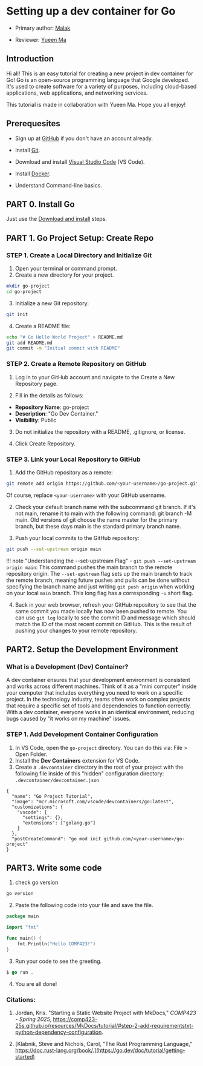 # Setting up a dev container for Go

* Primary author: [Malak](https://github.com/malaksoubai)

* Reviewer: [Yueen Ma](https://github.com/myueen)

## Introduction

Hi all! This is an easy tutorial for creating a new project in dev container for Go! Go is an open-source programming language that Google developed. It's used to create software for a variety of purposes, including cloud-based applications, web applications, and networking services. 

This tutorial is made in collaboration with Yueen Ma. Hope you all enjoy!

## Prerequesites

- Sign up at [GitHub](https://github.com/) if you don't have an account already.

- Install [Git](https://git-scm.com/book/en/v2/Getting-Started-Installing-Git).

- Download and install [Visual Studio Code](https://code.visualstudio.com/) (VS Code).

- Install [Docker](https://www.docker.com/products/docker-desktop/).

- Understand Command-line basics.

## PART 0. Install Go

Just use the [Download and install](https://go.dev/doc/install) steps.

## PART 1. Go Project Setup: Create Repo

### STEP 1. Create a Local Directory and Initialize Git

1. Open your terminal or command prompt.
2. Create a new directory for your project.

```bash
mkdir go-project
cd go-project
```

3. Initialize a new Git repository:

```bash
git init
```
4. Create a README file:

```bash
echo "# Go Hello World Project" > README.md
git add README.md
git commit -m "Initial commit with README"
```

### STEP 2. Create a Remote Repository on GitHub

1. Log in to your GitHub account and navigate to the Create a New Repository page.

2. Fill in the details as follows:

- **Repository Name**: go-project
- **Description**: "Go Dev Container."
- **Visibility**: Public

3.  Do not initialize the repository with a README, .gitignore, or license.

4.  Click Create Repository.

### STEP 3. Link your Local Repository to GitHub

1.  Add the GitHub repository as a remote:

```bash
git remote add origin https://github.com/<your-username>/go-project.git
```

Of course, replace ```<your-username>``` with your GitHub username.

2. Check your default branch name with the subcommand git branch. If it's not main, rename it to main with the following command: git branch -M main. Old versions of git choose the name master for the primary branch, but these days main is the standard primary branch name.

3. Push your local commits to the GitHub repository:

```bash
git push --set-upstream origin main
```

!!! note "Understanding the --set-upstream Flag"
    - `git push --set-upstream origin main`: This command pushes the main branch to the remote repository origin. The `--set-upstream` flag sets up the main branch to track the remote branch, meaning future pushes and pulls can be done without specifying the branch name and just writing `git push origin` when working on your local `main` branch. This long flag has a corresponding `-u` short flag.

4. Back in your web browser, refresh your GitHub repository to see that the same commit you made locally has now been pushed to remote. You can use `git log` locally to see the commit ID and message which should match the ID of the most recent commit on GitHub. This is the result of pushing your changes to your remote repository.

## PART2. Setup the Development Environment

### What is a Development (Dev) Container?

A dev container ensures that your development environment is consistent and works across different machines. Think of it as a "mini computer" inside your computer that includes everything you need to work on a specific project. In the technology industry, teams often work on complex projects that require a specific set of tools and dependencies to function correctly. With a dev container, everyone works in an identical environment, reducing bugs caused by "it works on my machine" issues.

### STEP 1. Add Development Container Configuration

1. In VS Code, open the `go-project` directory. You can do this via: File > Open Folder.
2. Install the **Dev Containers** extension for VS Code.
3. Create a `.devcontainer` directory in the root of your project with the following file inside of this "hidden" configuration directory: `.devcontainer/devcontainer.json`

```
{
  "name": "Go Project Tutorial",
  "image": "mcr.microsoft.com/vscode/devcontainers/go:latest",
  "customizations": {
    "vscode": {
      "settings": {},
      "extensions": ["golang.go"]
    }
  },
  "postCreateCommand": "go mod init github.com/<your-username>/go-project"
}
```

## PART3. Write some code

1. check go version

```bash
go version
```

2. Paste the following code into your file and save the file.

```go
package main

import "fmt"

func main() {
    fmt.Println("Hello COMP423!")
}
```
3. Run your code to see the greeting.

```go
$ go run .
```

4. You are all done!

### Citations: 
1. Jordan, Kris. "Starting a Static Website Project with MkDocs," _COMP423 - Spring 2025_, https://comp423-25s.github.io/resources/MkDocs/tutorial/#step-2-add-requirementstxt-python-dependency-configuration. 

2. [Klabnik, Steve and Nichols, Carol, "The Rust Programming Language," https://doc.rust-lang.org/book/.](https://go.dev/doc/tutorial/getting-started)





